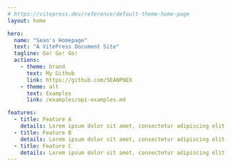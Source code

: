 ```yaml
---
# https://vitepress.dev/reference/default-theme-home-page
layout: home

hero:
  name: "Sean's Homepage"
  text: "A VitePress Document Site"
  tagline: Go! Go! Go!
  actions:
    - theme: brand
      text: My Github
      link: https://github.com/SEANPNEX
    - theme: alt
      text: Examples
      link: /examples/api-examples.md

features:
  - title: Feature A
    details: Lorem ipsum dolor sit amet, consectetur adipiscing elit
  - title: Feature B
    details: Lorem ipsum dolor sit amet, consectetur adipiscing elit
  - title: Feature C
    details: Lorem ipsum dolor sit amet, consectetur adipiscing elit
---
```


